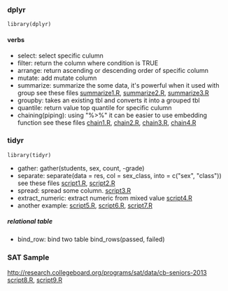### dplyr
    library(dplyr)
#### verbs
- select: select specific culumn
- filter: return the column where condition is TRUE
- arrange: return ascending or descending order of specific column
- mutate: add mutate column
- summarize: summarize the some data, it's powerful when it used with group
  see these files [summarize1.R](summarize1.R), [summarize2.R](summarize2.R), [summarize3.R](summarize3.R)
- groupby: takes an existing tbl and converts it into a grouped tbl
- quantile: return value top quantile for specific culumn
- chaining(piping): using "%>%" it can be easier to use embedding function
  see these files [chain1.R](chain1.R), [chain2.R](chain2.R), [chain3.R](chain3.R), [chain4.R](chain4.R)

### tidyr
    library(tidyr)
- gather: 
    gather(students, sex, count, -grade)
- separate: 
    separate(data = res, col = sex_class, into = c("sex", "class")) 
see these files [script1.R](script1.R), [script2.R](script2.R)
- spread: spread some column. [script3.R](script3.R)
- extract_numeric: extract numeric from mixed value [script4.R](script4.R)
- another example: [script5.R](script5.R), [script6.R](script6.R), [script7.R](script7.R)
##### relational table
- bind_row: bind two table
    bind_rows(passed, failed)

### SAT Sample
http://research.collegeboard.org/programs/sat/data/cb-seniors-2013
[script8.R](script8.R), [script9.R](script9.R)


